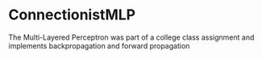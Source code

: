 # ConnectionistMLP
The Multi-Layered Perceptron was part of a college class assignment and implements backpropagation and forward propagation
